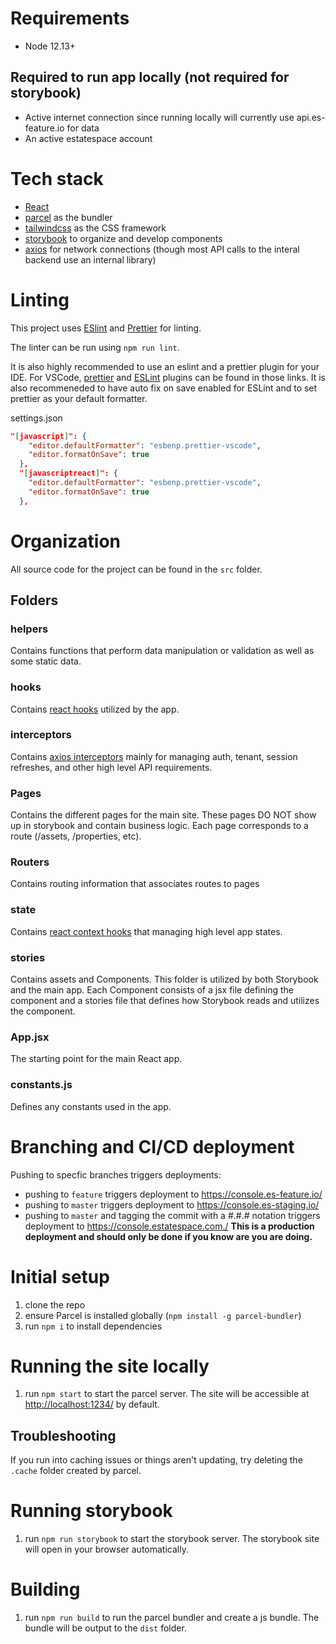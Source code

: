# Requirements

- Node 12.13+

## Required to run app locally (not required for storybook)
- Active internet connection since running locally will currently use api.es-feature.io for data
- An active estatespace account
# Tech stack

- [React](https://reactjs.org/)
- [parcel](https://parceljs.org/) as the bundler
- [tailwindcss](https://tailwindcss.com/) as the CSS framework
- [storybook](https://storybook.js.org/) to organize and develop components
- [axios](https://github.com/axios/axios) for network connections (though most API calls to the interal backend use an internal library)

# Linting
This project uses [ESlint](https://eslint.org/) and [Prettier](https://prettier.io/) for linting.

The linter can be run using `npm run lint`.

It is also highly recommended to use an eslint and a prettier plugin for your IDE. For VSCode, [prettier](https://marketplace.visualstudio.com/items?itemName=esbenp.prettier-vscode) and [ESLint](https://marketplace.visualstudio.com/items?itemName=dbaeumer.vscode-eslint) plugins can be found in those links. It is also recommeneded to have auto fix on save enabled for ESLint and to set prettier as your default formatter.

settings.json

```json
"[javascript]": {
    "editor.defaultFormatter": "esbenp.prettier-vscode",
    "editor.formatOnSave": true
  },
  "[javascriptreact]": {
    "editor.defaultFormatter": "esbenp.prettier-vscode",
    "editor.formatOnSave": true
  },
```

# Organization
All source code for the project can be found in the `src` folder.

## Folders
### helpers
Contains functions that perform data manipulation or validation as well as some static data.

### hooks
Contains [react hooks](https://reactjs.org/docs/hooks-overview.html) utilized by the app.

### interceptors
Contains [axios interceptors](https://github.com/axios/axios#interceptors) mainly for managing auth, tenant, session refreshes, and other high level API requirements.

### Pages
Contains the different pages for the main site. These pages DO NOT show up in storybook and contain business logic. Each page corresponds to a route (/assets, /properties, etc).

### Routers
Contains routing information that associates routes to pages

### state
Contains [react context hooks](https://reactjs.org/docs/hooks-reference.html#usecontext) that managing high level app states.

### stories
Contains assets and Components. This folder is utilized by both Storybook and the main app. Each Component consists of a jsx file defining the component and a stories file that defines how Storybook reads and utilizes the component.

### App.jsx
The starting point for the main React app.

### constants.js
Defines any constants used in the app.

# Branching and CI/CD deployment

Pushing to specfic branches triggers deployments:

- pushing to `feature` triggers deployment to <https://console.es-feature.io/>
- pushing to `master` triggers deployment to <https://console.es-staging.io/>
- pushing to `master` and tagging the commit with a #.#.# notation triggers deployment to <https://console.estatespace.com./> **This is a production deployment and should only be done if you know are you are doing.**

# Initial setup
1. clone the repo
1. ensure Parcel is installed globally (`npm install -g parcel-bundler`)
1. run `npm i` to install dependencies

# Running the site locally
1. run `npm start` to start the parcel server. The site will be accessible at <http://localhost:1234/> by default.

## Troubleshooting
If you run into caching issues or things aren't updating, try deleting the `.cache` folder created by parcel.

# Running storybook
1. run `npm run storybook` to start the storybook server. The storybook site will open in your browser automatically.

# Building
1. run `npm run build` to run the parcel bundler and create a js bundle. The bundle will be output to the `dist` folder.
